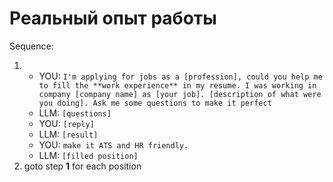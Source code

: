 # Реальный опыт работы

Sequence:
1) - YOU: `I'm applying for jobs as a [profession], could you help me to fill the **work experience** in my resume. I was working in company [company name] as [your job]. [description of what were you doing]. Ask me some questions to make it perfect`
   - LLM: `[questions]`
   - YOU: `[reply]`
   - LLM: `[result]`
   - YOU: `make it ATS and HR friendly.`
   - LLM: `[filled position]`
2) goto step **1** for each position
